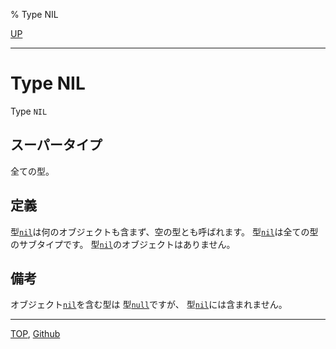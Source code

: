 % Type NIL

[UP](4.4.html)  

---

# Type **NIL**


Type `NIL`


## スーパータイプ

全ての型。


## 定義

型[`nil`](4.4.nil-type.html)は何のオブジェクトも含まず、空の型とも呼ばれます。
型[`nil`](4.4.nil-type.html)は全ての型のサブタイプです。
型[`nil`](4.4.nil-type.html)のオブジェクトはありません。


## 備考

オブジェクト[`nil`](5.3.nil-variable.html)を含む型は
型[`null`](14.2.null-system-class.html)ですが、
型[`nil`](4.4.nil-type.html)には含まれません。


---
[TOP](index.html),  [Github](https://github.com/nptcl/npt-japanese)

